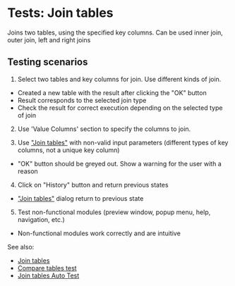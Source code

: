 <!-- TITLE: Tests: Join tables -->
<!-- SUBTITLE: -->

# Tests: Join tables

Joins two tables, using the specified key columns. Сan be used inner join, outer join, left and right joins

## Testing scenarios

1. Select two tables and key columns for join. Use different kinds of join.

* Created a new table with the result after clicking the "OK" button
* Result corresponds to the selected join type
* Check the result for correct execution depending on the selected type of join

2. Use 'Value Columns' section to specify the columns to join.

3. Use ["Join tables"](join-tables.md) with non-valid input parameters (different types of key columns, not a unique key
   column)

* "OK" button should be greyed out. Show a warning for the user with a reason

4. Click on "History" button and return previous states

* ["Join tables"](join-tables.md) dialog return to previous state

5. Test non-functional modules (preview window, popup menu, help, navigation, etc.)

* Non-functional modules work correctly and are intuitive

See also:

* [Join tables](join-tables.md)
* [Compare tables test](../tests/compare-tables-test.md)
* [Join tables Auto Test](../selenium/join-tables-test.side)
